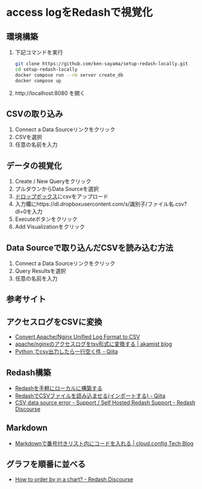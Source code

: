 # access logをRedashで視覚化

## 環境構築
1. 下記コマンドを実行
    ```bash
    git clone https://github.com/ken-sayama/setup-redash-locally.git
    cd setup-redash-locally
    docker compose run --rm server create_db
    docker compose up
    ```
1. http://localhost:8080 を開く

## CSVの取り込み
1. Connect a Data Sourceリンクをクリック
1. CSVを選択
1. 任意の名前を入力

## データの視覚化
1. Create / New Queryをクリック
1. プルダウンからData Sourceを選択
1. [ドロップボックス](https://www.dropbox.com/)にcsvをアップロード
1. 入力欄にhttps://dl.dropboxusercontent.com/s/識別子/ファイル名.csv?dl=0を入力
1. Executeボタンをクリック
1. Add Visualizationをクリック

## Data Sourceで取り込んだCSVを読み込む方法
1. Connect a Data Sourceリンクをクリック
1. Query Resultsを選択
1. 任意の名前を入力

## 参考サイト

## アクセスログをCSVに変換
- [Convert Apache/Nginx Unified Log Format to CSV](https://gist.github.com/joswr1ght/c2e08f520933bb36c0b19aa0dcb6a173)
- [apache/nginxのアクセスログをtsv形式に変換する | akamist blog](https://akamist.com/blog/archives/3486)
- [Python でcsv出力したら一行空く件 - Qiita](https://qiita.com/ryokurta256/items/defc553f5165c88eac95)

## Redash構築
- [Redashを手軽にローカルに構築する](https://zenn.dev/kenny/articles/c6d7504f4837a3)
- [RedashでCSVファイルを読み込ませる(インポートする) - Qiita](https://qiita.com/D_eng/items/cedb8e6d3bccc2207b61)
- [CSV data source error - Support / Self Hosted Redash Support - Redash Discourse](https://discuss.redash.io/t/csv-data-source-error/9409)

## Markdown
- [Markdownで番号付きリスト内にコードを入れる | cloud.config Tech Blog](https://tech-blog.cloud-config.jp/2019-07-18-useing-code-for-numberedlist-with-markdown)

## グラフを順番に並べる
- [How to order by in a chart? - Redash Discourse](https://discuss.redash.io/t/how-to-order-by-in-a-chart/1668)
